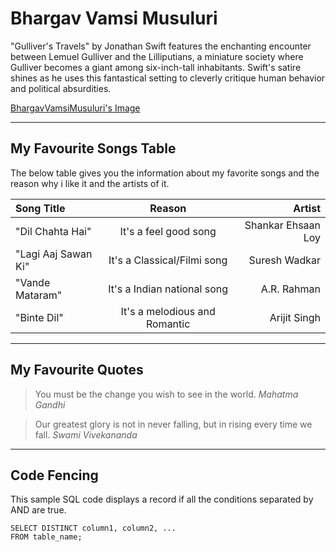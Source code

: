 # Bhargav Vamsi Musuluri

"Gulliver's Travels" by Jonathan Swift features the enchanting encounter between Lemuel Gulliver and the Lilliputians, a miniature society where Gulliver becomes a giant among six-inch-tall inhabitants. Swift's satire shines as he uses this fantastical setting to cleverly critique human behavior and political absurdities.

[BhargavVamsiMusuluri's Image](BhargavVamsiMusuluri.jpeg)

---

## My Favourite Songs Table

The below table gives you the information about my favorite songs and the reason why i like it and the artists of it.

| Song Title                   | Reason                              | Artist                  |
|:--- | :---: | ---:|
| "Dil Chahta Hai"             | It's a feel good song               | Shankar Ehsaan Loy      |
| "Lagi Aaj Sawan Ki"          | It's a Classical/Filmi song         | Suresh Wadkar           |
| "Vande Mataram"              | It's a Indian national song         | A.R. Rahman             |
| "Binte Dil"                  | It's a melodious and Romantic          | Arijit Singh            |

---

## My Favourite Quotes

> You must be the change you wish to see in the world. *Mahatma Gandhi*

> Our greatest glory is not in never falling, but in rising every time we fall. *Swami Vivekananda*

---

## Code Fencing

This sample SQL code displays a record if all the conditions separated by AND are true.

```
SELECT DISTINCT column1, column2, ...
FROM table_name;
```



